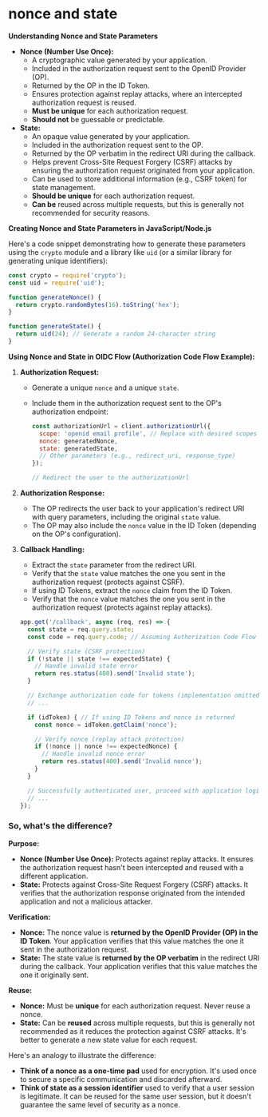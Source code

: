 # nonce and state

**Understanding Nonce and State Parameters**

* **Nonce (Number Use Once):**
  * A cryptographic value generated by your application.
  * Included in the authorization request sent to the OpenID Provider (OP).
  * Returned by the OP in the ID Token.
  * Ensures protection against replay attacks, where an intercepted authorization request is reused.
  * **Must be unique** for each authorization request.
  * **Should not** be guessable or predictable.
* **State:**
  * An opaque value generated by your application.
  * Included in the authorization request sent to the OP.
  * Returned by the OP verbatim in the redirect URI during the callback.
  * Helps prevent Cross-Site Request Forgery (CSRF) attacks by ensuring the authorization request originated from your application.
  * Can be used to store additional information (e.g., CSRF token) for state management.
  * **Should be unique** for each authorization request.
  * **Can be** reused across multiple requests, but this is generally not recommended for security reasons.

**Creating Nonce and State Parameters in JavaScript/Node.js**

Here's a code snippet demonstrating how to generate these parameters using the `crypto` module and a library like `uid` (or a similar library for generating unique identifiers):

```javascript
const crypto = require('crypto');
const uid = require('uid');

function generateNonce() {
  return crypto.randomBytes(16).toString('hex');
}

function generateState() {
  return uid(24); // Generate a random 24-character string
}
```

**Using Nonce and State in OIDC Flow (Authorization Code Flow Example):**

1. **Authorization Request:**
   * Generate a unique `nonce` and a unique `state`.
   *   Include them in the authorization request sent to the OP's authorization endpoint:

       ```javascript
       const authorizationUrl = client.authorizationUrl({
         scope: 'openid email profile', // Replace with desired scopes
         nonce: generatedNonce,
         state: generatedState,
         // Other parameters (e.g., redirect_uri, response_type)
       });

       // Redirect the user to the authorizationUrl
       ```
2. **Authorization Response:**
   * The OP redirects the user back to your application's redirect URI with query parameters, including the original `state` value.
   * The OP may also include the `nonce` value in the ID Token (depending on the OP's configuration).
3.  **Callback Handling:**

    * Extract the `state` parameter from the redirect URI.
    * Verify that the `state` value matches the one you sent in the authorization request (protects against CSRF).
    * If using ID Tokens, extract the `nonce` claim from the ID Token.
    * Verify that the `nonce` value matches the one you sent in the authorization request (protects against replay attacks).

    ```javascript
    app.get('/callback', async (req, res) => {
      const state = req.query.state;
      const code = req.query.code; // Assuming Authorization Code Flow

      // Verify state (CSRF protection)
      if (!state || state !== expectedState) {
        // Handle invalid state error
        return res.status(400).send('Invalid state');
      }

      // Exchange authorization code for tokens (implementation omitted)
      // ...

      if (idToken) { // If using ID Tokens and nonce is returned
        const nonce = idToken.getClaim('nonce');

        // Verify nonce (replay attack protection)
        if (!nonce || nonce !== expectedNonce) {
          // Handle invalid nonce error
          return res.status(400).send('Invalid nonce');
        }
      }

      // Successfully authenticated user, proceed with application logic
      // ...
    });
    ```

### So, what's the difference?

**Purpose:**

* **Nonce (Number Use Once):** Protects against replay attacks. It ensures the authorization request hasn't been intercepted and reused with a different application.
* **State:** Protects against Cross-Site Request Forgery (CSRF) attacks. It verifies that the authorization response originated from the intended application and not a malicious attacker.

**Verification:**

* **Nonce:** The nonce value is **returned by the OpenID Provider (OP) in the ID Token**. Your application verifies that this value matches the one it sent in the authorization request.
* **State:** The state value is **returned by the OP verbatim** in the redirect URI during the callback. Your application verifies that this value matches the one it originally sent.

**Reuse:**

* **Nonce:** Must be **unique** for each authorization request. Never reuse a nonce.
* **State:** Can be **reused** across multiple requests, but this is generally not recommended as it reduces the protection against CSRF attacks. It's better to generate a new state value for each request.

Here's an analogy to illustrate the difference:

* **Think of a nonce as a one-time pad** used for encryption. It's used once to secure a specific communication and discarded afterward.
* **Think of state as a session identifier** used to verify that a user session is legitimate. It can be reused for the same user session, but it doesn't guarantee the same level of security as a nonce.
